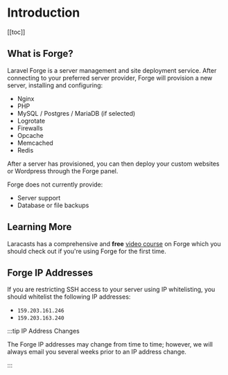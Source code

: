 # Introduction

[[toc]]

## What is Forge?

Laravel Forge is a server management and site deployment service. After connecting to your preferred server provider, Forge will provision a new server, installing and configuring:

- Nginx
- PHP
- MySQL / Postgres / MariaDB (if selected)
- Logrotate
- Firewalls
- Opcache
- Memcached
- Redis

After a server has provisioned, you can then deploy your custom websites or Wordpress through the Forge panel.

Forge does not currently provide:

- Server support
- Database or file backups

## Learning More

Laracasts has a comprehensive and **free** [video course](https://laracasts.com/series/learn-laravel-forge) on Forge which you should check out if you're using Forge for the first time.

## Forge IP Addresses

If you are restricting SSH access to your server using IP whitelisting, you should whitelist the following IP addresses:

- `159.203.161.246`
- `159.203.163.240`

:::tip IP Address Changes

The Forge IP addresses may change from time to time; however, we will always email you several weeks prior to an IP address change.

:::
